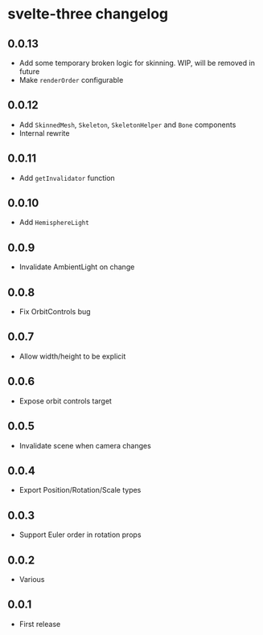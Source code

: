 # svelte-three changelog

## 0.0.13

- Add some temporary broken logic for skinning. WIP, will be removed in future
- Make `renderOrder` configurable

## 0.0.12

- Add `SkinnedMesh`, `Skeleton`, `SkeletonHelper` and `Bone` components
- Internal rewrite

## 0.0.11

- Add `getInvalidator` function

## 0.0.10

- Add `HemisphereLight`

## 0.0.9

- Invalidate AmbientLight on change

## 0.0.8

- Fix OrbitControls bug

## 0.0.7

- Allow width/height to be explicit

## 0.0.6

- Expose orbit controls target

## 0.0.5

- Invalidate scene when camera changes

## 0.0.4

- Export Position/Rotation/Scale types

## 0.0.3

- Support Euler order in rotation props

## 0.0.2

- Various

## 0.0.1

- First release
